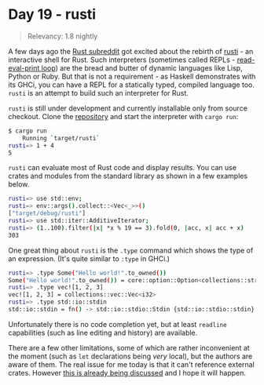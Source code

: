 # Day 19 - rusti

> Relevancy: 1.8 nightly

A few days ago the [Rust subreddit](http://www.reddit.com/r/rust/comments/2phjon/rusti_reborn_my_unofficial_workinprogress_rust/) got excited about the rebirth of [rusti](https://github.com/murarth/rusti) - an interactive shell for Rust. Such interpreters (sometimes called REPLs - [read-eval-print loop](http://en.wikipedia.org/wiki/Read%E2%80%93eval%E2%80%93print_loop)) are the bread and butter of dynamic languages like Lisp, Python or Ruby. But that is not a requirement - as Haskell demonstrates with its GHCi, you can have a REPL for a statically typed, compiled language too. `rusti` is an attempt to build such an interpreter for Rust.

`rusti` is still under development and currently installable only from source checkout. Clone the [repository](https://github.com/murarth/rusti) and start the interpreter with `cargo run`:

```sh
$ cargo run
    Running `target/rusti`
rusti=> 1 + 4
5
```

`rusti` can evaluate most of Rust code and display results. You can use crates and modules from the standard library as shown in a few examples below.

```sh
rusti=> use std::env;
rusti=> env::args().collect::<Vec<_>>()
["target/debug/rusti"]
rusti=> use std::iter::AdditiveIterator;
rusti=> (1..100).filter(|x| *x % 19 == 3).fold(0, |acc, x| acc + x)
303
```

One great thing about `rusti` is the `.type` command which shows the type of an expression. (It's quite similar to `:type` in GHCi.)

```sh
rusti=> .type Some("Hello world!".to_owned())
Some("Hello world!".to_owned()) = core::option::Option<collections::string::String>
rusti=> .type vec![1, 2, 3]
vec![1, 2, 3] = collections::vec::Vec<i32>
rusti=> .type std::io::stdin
std::io::stdin = fn() -> std::io::stdio::Stdin {std::io::stdio::stdin}
```

Unfortunately there is no code completion yet, but at least `readline` capabilities (such as line editing and history) are available.

There are a few other limitations, some of which are rather inconvenient at the moment (such as `let` declarations being *very* local), but the authors are aware of them. The real issue for me today is that it can't reference external crates. However [this is already being discussed](https://github.com/murarth/rusti/issues/2) and I hope it will happen.
